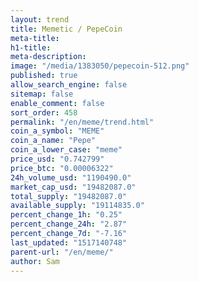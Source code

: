 ```yaml
---
layout: trend
title: Memetic / PepeCoin
meta-title: 
h1-title: 
meta-description: 
image: "/media/1383050/pepecoin-512.png"
published: true
allow_search_engine: false
sitemap: false
enable_comment: false
sort_order: 458
permalink: "/en/meme/trend.html"
coin_a_symbol: "MEME"
coin_a_name: "Pepe"
coin_a_lower_case: "meme"
price_usd: "0.742799"
price_btc: "0.00006322"
24h_volume_usd: "1190490.0"
market_cap_usd: "19482087.0"
total_supply: "19482087.0"
available_supply: "19114835.0"
percent_change_1h: "0.25"
percent_change_24h: "2.87"
percent_change_7d: "-7.16"
last_updated: "1517140748"
parent-url: "/en/meme/"
author: Sam
---
```


